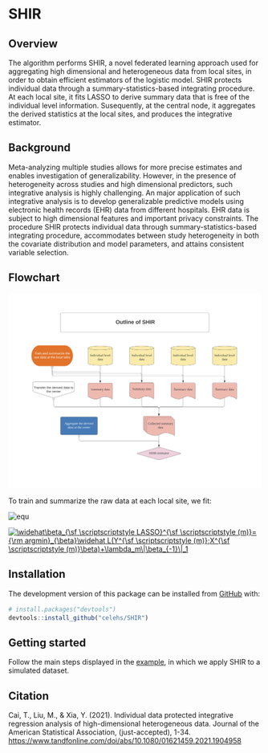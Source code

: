 
# SHIR

<!-- badges: start -->

<!-- badges: end -->

## Overview

The algorithm performs SHIR, a novel federated learning approach used
for aggregating high dimensional and heterogeneous data from local
sites, in order to obtain efficient estimators of the logistic model.
SHIR protects individual data through a summary-statistics-based
integrating procedure. At each local site, it fits LASSO to derive
summary data that is free of the individual level information.
Susequently, at the central node, it aggregates the derived statistics
at the local sites, and produces the integrative estimator.

## Background

Meta-analyzing multiple studies allows for more precise estimates and
enables investigation of generalizability. However, in the presence of
heterogeneity across studies and high dimensional predictors, such
integrative analysis is highly challenging. An major application of such
integrative analysis is to develop generalizable predictive models using
electronic health records (EHR) data from different hospitals. EHR data
is subject to high dimensional features and important privacy
constraints. The procedure SHIR protects individual data through
summary-statistics-based integrating procedure, accommodates between
study heterogeneity in both the covariate distribution and model
parameters, and attains consistent variable selection.

## Flowchart

![Algorithm flowchart](man/figures/Flowchart_SHIR.png)

To train and summarize the raw data at each local site, we fit:

![equ](https://latex.codecogs.com/gif.latex?log(y)=\beta_0&space;&plus;&space;\beta_1&space;x&space;&plus;&space;u)

<a href="https://www.codecogs.com/eqnedit.php?latex=\widehat\beta_{\sf&space;\scriptscriptstyle&space;LASSO}^{\sf&space;\scriptscriptstyle&space;(m)}={\rm&space;argmin}_{\beta}\widehat&space;L(Y^{\sf&space;\scriptscriptstyle&space;(m)};X^{\sf&space;\scriptscriptstyle&space;(m)}\beta)&plus;\lambda_m\|\beta_{-1}\|_1" target="_blank"><img src="https://latex.codecogs.com/gif.latex?\widehat\beta_{\sf&space;\scriptscriptstyle&space;LASSO}^{\sf&space;\scriptscriptstyle&space;(m)}={\rm&space;argmin}_{\beta}\widehat&space;L(Y^{\sf&space;\scriptscriptstyle&space;(m)};X^{\sf&space;\scriptscriptstyle&space;(m)}\beta)&plus;\lambda_m\|\beta_{-1}\|_1" title="\widehat\beta_{\sf \scriptscriptstyle LASSO}^{\sf \scriptscriptstyle (m)}={\rm argmin}_{\beta}\widehat L(Y^{\sf \scriptscriptstyle (m)};X^{\sf \scriptscriptstyle (m)}\beta)+\lambda_m\|\beta_{-1}\|_1" /></a>

## Installation

<!-- You can install the stable version of SHIR from [CRAN](https://CRAN.R-project.org) with: -->

<!-- ``` r -->

<!-- install.packages("SHIR") -->

<!-- ``` -->

The development version of this package can be installed from
[GitHub](https://github.com/) with:

``` r
# install.packages("devtools")
devtools::install_github("celehs/SHIR")
```

## Getting started

Follow the main steps displayed in the
[example](file:///Users/clara-lea/Documents/GitHub/SHIR/docs/articles/run_example.html),
in which we apply SHIR to a simulated dataset.

## Citation

Cai, T., Liu, M., & Xia, Y. (2021). Individual data protected
integrative regression analysis of high-dimensional heterogeneous data.
Journal of the American Statistical Association, (just-accepted), 1-34.
<https://www.tandfonline.com/doi/abs/10.1080/01621459.2021.1904958>


